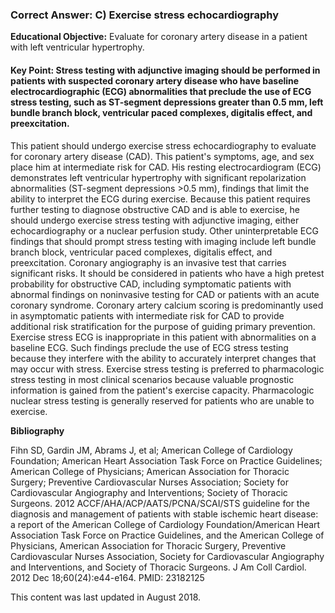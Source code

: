 
### Correct Answer: C) Exercise stress echocardiography 

**Educational Objective:** Evaluate for coronary artery disease in a patient with left ventricular hypertrophy.

#### **Key Point:** Stress testing with adjunctive imaging should be performed in patients with suspected coronary artery disease who have baseline electrocardiographic (ECG) abnormalities that preclude the use of ECG stress testing, such as ST-segment depressions greater than 0.5 mm, left bundle branch block, ventricular paced complexes, digitalis effect, and preexcitation.

This patient should undergo exercise stress echocardiography to evaluate for coronary artery disease (CAD). This patient's symptoms, age, and sex place him at intermediate risk for CAD. His resting electrocardiogram (ECG) demonstrates left ventricular hypertrophy with significant repolarization abnormalities (ST-segment depressions >0.5 mm), findings that limit the ability to interpret the ECG during exercise. Because this patient requires further testing to diagnose obstructive CAD and is able to exercise, he should undergo exercise stress testing with adjunctive imaging, either echocardiography or a nuclear perfusion study. Other uninterpretable ECG findings that should prompt stress testing with imaging include left bundle branch block, ventricular paced complexes, digitalis effect, and preexcitation.
Coronary angiography is an invasive test that carries significant risks. It should be considered in patients who have a high pretest probability for obstructive CAD, including symptomatic patients with abnormal findings on noninvasive testing for CAD or patients with an acute coronary syndrome.
Coronary artery calcium scoring is predominantly used in asymptomatic patients with intermediate risk for CAD to provide additional risk stratification for the purpose of guiding primary prevention.
Exercise stress ECG is inappropriate in this patient with abnormalities on a baseline ECG. Such findings preclude the use of ECG stress testing because they interfere with the ability to accurately interpret changes that may occur with stress.
Exercise stress testing is preferred to pharmacologic stress testing in most clinical scenarios because valuable prognostic information is gained from the patient's exercise capacity. Pharmacologic nuclear stress testing is generally reserved for patients who are unable to exercise.

**Bibliography**

Fihn SD, Gardin JM, Abrams J, et al; American College of Cardiology Foundation; American Heart Association Task Force on Practice Guidelines; American College of Physicians; American Association for Thoracic Surgery; Preventive Cardiovascular Nurses Association; Society for Cardiovascular Angiography and Interventions; Society of Thoracic Surgeons. 2012 ACCF/AHA/ACP/AATS/PCNA/SCAI/STS guideline for the diagnosis and management of patients with stable ischemic heart disease: a report of the American College of Cardiology Foundation/American Heart Association Task Force on Practice Guidelines, and the American College of Physicians, American Association for Thoracic Surgery, Preventive Cardiovascular Nurses Association, Society for Cardiovascular Angiography and Interventions, and Society of Thoracic Surgeons. J Am Coll Cardiol. 2012 Dec 18;60(24):e44-e164. PMID: 23182125

This content was last updated in August 2018.